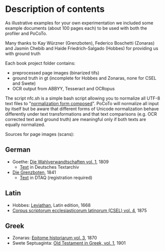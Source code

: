 # Description of contents

As illustrative examples for your own experimentation we included some
example documents (about 100 pages each) to be used with both the profiler and PoCoTo.

Many thanks to Kay Würzner (Grenzboten), Federico Boschetti (Zonaras)
and Jasmin Chebib and Haide Friedrich-Salgado (Hobbes) for providing us with ground truth

Each book project folder contains:

* preprocessed page images (binarized  tifs)
* ground truth in gt (incomplete for Hobbes and Zonaras, none for CSEL and Swete)
* OCR output from ABBYY, Tesseract and OCRopus

The script nfc.sh is a simple bash script allowing you to normalize all UTF-8 text files to "[normalization form composed][nfc]". PoCoTo will normalize all input by itself but be aware that different forms of Unicode normalization behave differently under text transformations and that text comparisons (e.g. OCR corrected text and ground truth) are meaningful only if both  texts are equally normalized.

[nfc]: https://en.wikipedia.org/wiki/Unicode_equivalence

Sources for page images (scans):

## German
* Goethe: [Die Wahlverwandtschaften vol. 1][wahlverw], 1809
    * [Text][textwahl] in Deutsches Textarchiv
* [Die Grenzboten][grenzboten], 1841
    * [Text][textgrenz] in DTAQ (registration required)

## Latin
* Hobbes: [Leviathan][leviathan], Latin edition, 1668
* [Corpus scriptorum ecclesiasticorum latinorum (CSEL) vol. 4][csel4], 1875

## Greek
* Zonaras: [Epitome historiarum vol. 3][epitome], 1870
* Swete Septuaginta: [Old Testament in Greek, vol. 1][swete1], 1901

[books]: http://www.cis.lmu.de/ocrworkshop/data/books/books-ocr.zip
[workshop]: http://www.cis.lmu.de/ocrworkshop/
[wahlverw]: http://daten.digitale-sammlungen.de/~db/0008/bsb00087891/images/
[textwahl]: http://www.deutschestextarchiv.de/book/show/goethe_wahlverw01_1809
[textgrenz]: http://www.deutschestextarchiv.de/dtaq/book?q=grenzboten_179382_282158
[grenzboten]: http://brema.suub.uni-bremen.de/periodical/titleinfo/282158
[leviathan]: https://archive.org/details/leviathansivedem00hobb
[epitome]: https://archive.org/details/ioannoutouzonara03zonauoft
[swete1]: https://archive.org/details/oldtestamentingr01swet
[pg82]: http://www.mdz-nbn-resolving.de/urn/resolver.pl?urn=urn:nbn:de:bvb:12-bsb10800809-1
[csel4]: https://archive.org/details/corpusscriptoru09wissgoog
